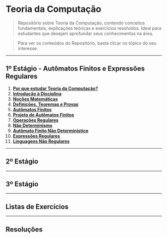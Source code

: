 # Teoria da Computação

> Repositório sobre Teoria da Computação, contendo conceitos fundamentais, explicações teóricas e exercícios resolvidos. 
> Ideal para estudantes que desejam aprofundar seus conhecimentos na área.

> Para ver os conteúdos do Repositório, basta clicar no tópico do seu interesse.

---
## 1º Estágio - Autômatos Finitos e Expressões Regulares

1. **[Por que estudar Teoria da Computação?]()**<br>
2. **[Introdução à Disciplina]()**<br>
3. **[Noções Matemáticas]()**<br>
4. **[Definições, Teoremas e Provas]()**<br>
5. **[Autômatos Finitos]()**<br>
6. **[Projeto de Autômatos Finitos]()**<br>
7. **[Operações Regulares]()**<br>
8. **[Não Determinismo]()**<br>
9. **[Autômato Finito Não Determinístico]()**<br>
10. **[Expressões Regulares]()**<br>
11. **[Linguagens Não Regulares]()**<br>

---
## 2º Estágio

---
## 3º Estágio

---
## Listas de Exercícios

---
## Resoluções

